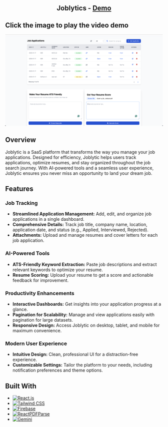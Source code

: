 <div align="center"><h2>Joblytics - <a href="https://joblytics-374b5.web.app/">Demo</a></h2></div>

## Click the image to play the video demo 
[![Video](https://github.com/shamikaredkar/Joblytics/blob/main/Joblytics%20Preview.png)](https://youtu.be/6JCgLXkvuNU)

## Overview

Joblytic is a SaaS platform that transforms the way you manage your job applications. Designed for efficiency, Joblytic helps users track applications, optimize resumes, and stay organized throughout the job search journey. With AI-powered tools and a seamless user experience, Joblytic ensures you never miss an opportunity to land your dream job.

## Features

### Job Tracking

- **Streamlined Application Management:** Add, edit, and organize job applications in a single dashboard.
- **Comprehensive Details:** Track job title, company name, location, application date, and status (e.g., Applied, Interviewed, Rejected).
- **Attachments:** Upload and manage resumes and cover letters for each job application.

### AI-Powered Tools

- **ATS-Friendly Keyword Extraction:** Paste job descriptions and extract relevant keywords to optimize your resume.
- **Resume Scoring:** Upload your resume to get a score and actionable feedback for improvement.

### Productivity Enhancements

- **Interactive Dashboards:** Get insights into your application progress at a glance.
- **Pagination for Scalability:** Manage and view applications easily with pagination for large datasets.
- **Responsive Design:** Access Joblytic on desktop, tablet, and mobile for maximum convenience.

### Modern User Experience

- **Intuitive Design:** Clean, professional UI for a distraction-free experience.
- **Customizable Settings:** Tailor the platform to your needs, including notification preferences and theme options.

## Built With

- [![React.js][React.js]][React-url]
- [![Tailwind CSS][Tailwind]][Tailwind-url]
- [![Firebase][Firebase]][Firebase-url]
- [![ReactPDFParse][ReactPDFParse]][ReactPDFParse-url]
- [![Gemini][Gemini]][Gemini-url]

<!-- MARKDOWN LINKS & IMAGES -->

[React.js]: https://img.shields.io/badge/React-20232A?style=for-the-badge&logo=react&logoColor=61DAFB
[React-url]: https://reactjs.org/
[Tailwind]: https://img.shields.io/badge/Tailwind_CSS-38B2AC?style=for-the-badge&logo=tailwind-css&logoColor=white
[Tailwind-url]: https://tailwindcss.com/
[Firebase]: https://img.shields.io/badge/Firebase-FFCA28?style=for-the-badge&logo=firebase&logoColor=black
[Firebase-url]: https://firebase.google.com/
[ReactPDFParse]: https://img.shields.io/badge/ReactPDFParse-6E4C13?style=for-the-badge&logo=pdf&logoColor=white
[ReactPDFParse-url]: https://www.npmjs.com/package/react-pdf-parse
[Gemini]: https://img.shields.io/badge/Gemini-9C27B0?style=for-the-badge&logo=gemini&logoColor=white
[Gemini-url]: https://www.gemini.com/

